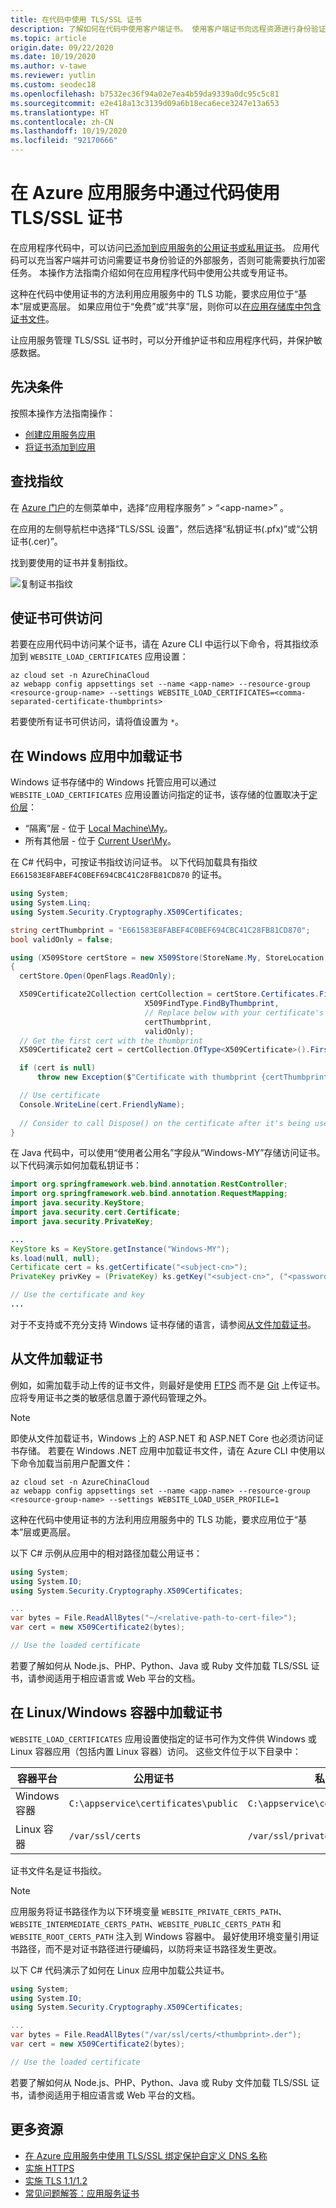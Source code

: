 ```yaml
---
title: 在代码中使用 TLS/SSL 证书
description: 了解如何在代码中使用客户端证书。 使用客户端证书向远程资源进行身份验证，或使用这些证书运行加密任务。
ms.topic: article
origin.date: 09/22/2020
ms.date: 10/19/2020
ms.author: v-tawe
ms.reviewer: yutlin
ms.custom: seodec18
ms.openlocfilehash: b7532ec36f94a02e7ea4b59da9339a0dc95c5c81
ms.sourcegitcommit: e2e418a13c3139d09a6b18eca6ece3247e13a653
ms.translationtype: HT
ms.contentlocale: zh-CN
ms.lasthandoff: 10/19/2020
ms.locfileid: "92170666"
---
```

# <a name="use-a-tlsssl-certificate-in-your-code-in-azure-app-service"></a>在 Azure 应用服务中通过代码使用 TLS/SSL 证书

在应用程序代码中，可以访问[已添加到应用服务的公用证书或私用证书](configure-ssl-certificate.md)。 应用代码可以充当客户端并可访问需要证书身份验证的外部服务，否则可能需要执行加密任务。 本操作方法指南介绍如何在应用程序代码中使用公共或专用证书。

这种在代码中使用证书的方法利用应用服务中的 TLS 功能，要求应用位于“基本”层或更高层。 如果应用位于“免费”或“共享”层，则你可以[在应用存储库中包含证书文件](#load-certificate-from-file)。  

让应用服务管理 TLS/SSL 证书时，可以分开维护证书和应用程序代码，并保护敏感数据。

## <a name="prerequisites"></a>先决条件

按照本操作方法指南操作：

- [创建应用服务应用](./index.yml)
- [将证书添加到应用](configure-ssl-certificate.md)

## <a name="find-the-thumbprint"></a>查找指纹

在 <a href="https://portal.azure.cn" target="_blank">Azure 门户</a>的左侧菜单中，选择“应用程序服务” > “\<app-name>” 。

在应用的左侧导航栏中选择“TLS/SSL 设置”，然后选择“私钥证书(.pfx)”或“公钥证书(.cer)”。   

找到要使用的证书并复制指纹。

![复制证书指纹](./media/configure-ssl-certificate/create-free-cert-finished.png)

## <a name="make-the-certificate-accessible"></a>使证书可供访问

若要在应用代码中访问某个证书，请在 Azure CLI 中运行以下命令，将其指纹添加到 `WEBSITE_LOAD_CERTIFICATES` 应用设置：

```azurecli
az cloud set -n AzureChinaCloud
az webapp config appsettings set --name <app-name> --resource-group <resource-group-name> --settings WEBSITE_LOAD_CERTIFICATES=<comma-separated-certificate-thumbprints>
```

若要使所有证书可供访问，请将值设置为 `*`。

## <a name="load-certificate-in-windows-apps"></a>在 Windows 应用中加载证书

Windows 证书存储中的 Windows 托管应用可以通过 `WEBSITE_LOAD_CERTIFICATES` 应用设置访问指定的证书，该存储的位置取决于[定价层](overview-hosting-plans.md)：

- “隔离”层 - 位于 [Local Machine\My](https://docs.microsoft.com/windows-hardware/drivers/install/local-machine-and-current-user-certificate-stores)。  
- 所有其他层 - 位于 [Current User\My](https://docs.microsoft.com/windows-hardware/drivers/install/local-machine-and-current-user-certificate-stores)。

在 C# 代码中，可按证书指纹访问证书。 以下代码加载具有指纹 `E661583E8FABEF4C0BEF694CBC41C28FB81CD870` 的证书。

```csharp
using System;
using System.Linq;
using System.Security.Cryptography.X509Certificates;

string certThumbprint = "E661583E8FABEF4C0BEF694CBC41C28FB81CD870";
bool validOnly = false;

using (X509Store certStore = new X509Store(StoreName.My, StoreLocation.CurrentUser))
{
  certStore.Open(OpenFlags.ReadOnly);

  X509Certificate2Collection certCollection = certStore.Certificates.Find(
                              X509FindType.FindByThumbprint,
                              // Replace below with your certificate's thumbprint
                              certThumbprint,
                              validOnly);
  // Get the first cert with the thumbprint
  X509Certificate2 cert = certCollection.OfType<X509Certificate>().FirstOrDefault();

  if (cert is null)
      throw new Exception($"Certificate with thumbprint {certThumbprint} was not found");

  // Use certificate
  Console.WriteLine(cert.FriendlyName);
  
  // Consider to call Dispose() on the certificate after it's being used, avaliable in .NET 4.6 and later
}
```

在 Java 代码中，可以使用“使用者公用名”字段从“Windows-MY”存储访问证书。 以下代码演示如何加载私钥证书：

```java
import org.springframework.web.bind.annotation.RestController;
import org.springframework.web.bind.annotation.RequestMapping;
import java.security.KeyStore;
import java.security.cert.Certificate;
import java.security.PrivateKey;

...
KeyStore ks = KeyStore.getInstance("Windows-MY");
ks.load(null, null); 
Certificate cert = ks.getCertificate("<subject-cn>");
PrivateKey privKey = (PrivateKey) ks.getKey("<subject-cn>", ("<password>").toCharArray());

// Use the certificate and key
...
```

对于不支持或不充分支持 Windows 证书存储的语言，请参阅[从文件加载证书](#load-certificate-from-file)。

## <a name="load-certificate-from-file"></a>从文件加载证书

例如，如需加载手动上传的证书文件，则最好是使用 [FTPS](deploy-ftp.md) 而不是 [Git](deploy-local-git.md) 上传证书。 应将专用证书之类的敏感信息置于源代码管理之外。

> [!NOTE]
> 即使从文件加载证书，Windows 上的 ASP.NET 和 ASP.NET Core 也必须访问证书存储。 若要在 Windows .NET 应用中加载证书文件，请在 Azure CLI 中使用以下命令加载当前用户配置文件：
>
> ```azurecli
> az cloud set -n AzureChinaCloud
> az webapp config appsettings set --name <app-name> --resource-group <resource-group-name> --settings WEBSITE_LOAD_USER_PROFILE=1
> ```
>
> 这种在代码中使用证书的方法利用应用服务中的 TLS 功能，要求应用位于“基本”层或更高层。

以下 C# 示例从应用中的相对路径加载公用证书：

```csharp
using System;
using System.IO;
using System.Security.Cryptography.X509Certificates;

...
var bytes = File.ReadAllBytes("~/<relative-path-to-cert-file>");
var cert = new X509Certificate2(bytes);

// Use the loaded certificate
```

若要了解如何从 Node.js、PHP、Python、Java 或 Ruby 文件加载 TLS/SSL 证书，请参阅适用于相应语言或 Web 平台的文档。

## <a name="load-certificate-in-linuxwindows-containers"></a>在 Linux/Windows 容器中加载证书

`WEBSITE_LOAD_CERTIFICATES` 应用设置使指定的证书可作为文件供 Windows 或 Linux 容器应用（包括内置 Linux 容器）访问。 这些文件位于以下目录中：

| 容器平台 | 公用证书 | 私有证书 |
| - | - | - |
| Windows 容器 | `C:\appservice\certificates\public` | `C:\appservice\certificates\private` |
| Linux 容器 | `/var/ssl/certs` | `/var/ssl/private` |

证书文件名是证书指纹。 

> [!NOTE]
> 应用服务将证书路径作为以下环境变量 `WEBSITE_PRIVATE_CERTS_PATH`、`WEBSITE_INTERMEDIATE_CERTS_PATH`、`WEBSITE_PUBLIC_CERTS_PATH` 和 `WEBSITE_ROOT_CERTS_PATH` 注入到 Windows 容器中。 最好使用环境变量引用证书路径，而不是对证书路径进行硬编码，以防将来证书路径发生更改。
>

<!-- In addition, [Windows Server Core containers](configure-custom-container.md#supported-parent-images) load the certificates into the certificate store automatically, in **LocalMachine\My**. To load the certificates, follow the same pattern as [Load certificate in Windows apps](#load-certificate-in-windows-apps). For Windows Nano based containers, use the file paths provided above to [Load the certificate directly from file](#load-certificate-from-file). -->

以下 C# 代码演示了如何在 Linux 应用中加载公共证书。

```csharp
using System;
using System.IO;
using System.Security.Cryptography.X509Certificates;

...
var bytes = File.ReadAllBytes("/var/ssl/certs/<thumbprint>.der");
var cert = new X509Certificate2(bytes);

// Use the loaded certificate
```

若要了解如何从 Node.js、PHP、Python、Java 或 Ruby 文件加载 TLS/SSL 证书，请参阅适用于相应语言或 Web 平台的文档。

## <a name="more-resources"></a>更多资源

* [在 Azure 应用服务中使用 TLS/SSL 绑定保护自定义 DNS 名称](configure-ssl-bindings.md)
* [实施 HTTPS](configure-ssl-bindings.md#enforce-https)
* [实施 TLS 1.1/1.2](configure-ssl-bindings.md#enforce-tls-versions)
* [常见问题解答：应用服务证书](./faq-configuration-and-management.md)